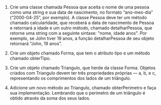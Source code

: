1)	Crie uma classe chamada Pessoa que aceita o nome de uma pessoa como uma string e sua data de nascimento, no formato “ano-mes-dia” (“2000-04-25”, por exemplo).
A classe Pessoa deve ter um método chamado calcularIdade, que receberá a data de nascimento de Pessoa e retornará a idade e um outro método, chamado  detalharPessoa, que retorne uma string com a seguinte sintaxe: "nome, idade anos". Por exemplo, se John tiver 19 anos, a função detalharPessoa de seu objeto retornará "John, 19 anos".

2)	Crie um objeto chamado Forma, que tem o atributo tipo e um método chamado obterTipo.

3)	Crie um objeto chamado Triangulo, que herde da classe Forma. Objetos criados com Triangulo devem ter três propriedades próprias — a, b, e c, representando os comprimentos dos lados de um triângulo.

4)	Adicione um novo método ao Triangulo, chamado obterPerimetro e faça sua implementação. Lembrando que o perímetro de um triângulo é obtido através da soma dos seus lados.